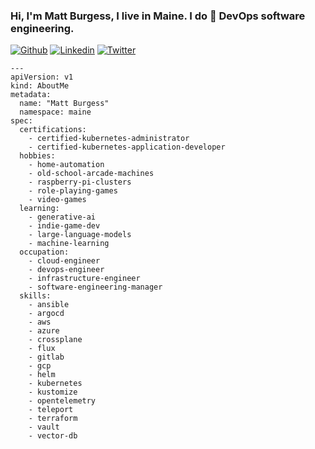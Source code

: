 ### Hi, I'm Matt Burgess, I live in Maine. I do 🚀 DevOps software engineering.

[![Github](https://img.shields.io/badge/-Github-000?style=flat&logo=Github&logoColor=white)](https://github.com/strangeminds)
[![Linkedin](https://img.shields.io/badge/-LinkedIn-blue?style=flat&logo=Linkedin&logoColor=white)](https://www.linkedin.com/in/burgessmatthew/)
[![Twitter](https://img.shields.io/twitter/url?style=social&url=https%3A%2F%2Ftwitter.com%2Fmattburgess)](https://twitter.com/mattburgess)

```
--- 
apiVersion: v1
kind: AboutMe
metadata:
  name: "Matt Burgess"
  namespace: maine
spec:
  certifications:
    - certified-kubernetes-administrator
    - certified-kubernetes-application-developer
  hobbies:
    - home-automation
    - old-school-arcade-machines
    - raspberry-pi-clusters
    - role-playing-games
    - video-games
  learning:
    - generative-ai
    - indie-game-dev
    - large-language-models
    - machine-learning
  occupation:
    - cloud-engineer
    - devops-engineer
    - infrastructure-engineer
    - software-engineering-manager
  skills:
    - ansible
    - argocd
    - aws
    - azure
    - crossplane
    - flux
    - gitlab
    - gcp
    - helm
    - kubernetes
    - kustomize
    - opentelemetry
    - teleport
    - terraform
    - vault
    - vector-db
```
